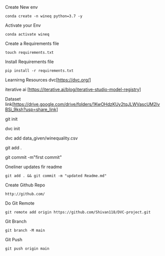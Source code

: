 Create New env
```
conda create -n wineq python=3.7 -y
```
Activate your Env
```
conda activate wineq
```
Create a Requirements file
```
touch requirements.txt
```
Install Requirements file
```
pip install -r requirements.txt
```
Learnirng Resources
dvc[https://dvc.org/]

iterative ai [https://iterative.ai/blog/iterative-studio-model-registry]


Dataset link[https://drive.google.com/drive/folders/1KwOHdzKUy2tqJLWVascUM2IvBSi_9ksh?usp=share_link]

git init

dvc init

dvc add data_given/winequality.csv

git add .

git commit -m"first commit"


Oneliner updates fir readme
```
git add . && git commit -m "updated Readme.md"
```

Create Github Repo
```
http://github.com/
```
Do Git Remote

```
git remote add origin https://github.com/Shivan118/DVC-project.git
```
Git Branch

```
git branch -M main
```
Git Push
```
git push origin main
```



